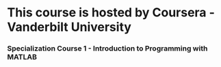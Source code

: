 # This course is hosted by Coursera - Vanderbilt University

### Specialization Course 1 - Introduction to Programming with MATLAB
